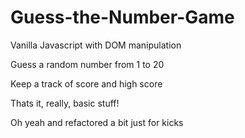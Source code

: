 # Guess-the-Number-Game

Vanilla Javascript with DOM manipulation

Guess a random number from 1 to 20

Keep a track of score and high score

Thats it, really, basic stuff!

Oh yeah and refactored a bit just for kicks
